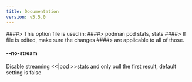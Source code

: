```yaml
---
title: Documentation
version: v5.5.0
---
```


####> This option file is used in:
####>   podman pod stats, stats
####> If file is edited, make sure the changes
####> are applicable to all of those.
#### **--no-stream**

Disable streaming <<|pod >>stats and only pull the first result, default setting is false
